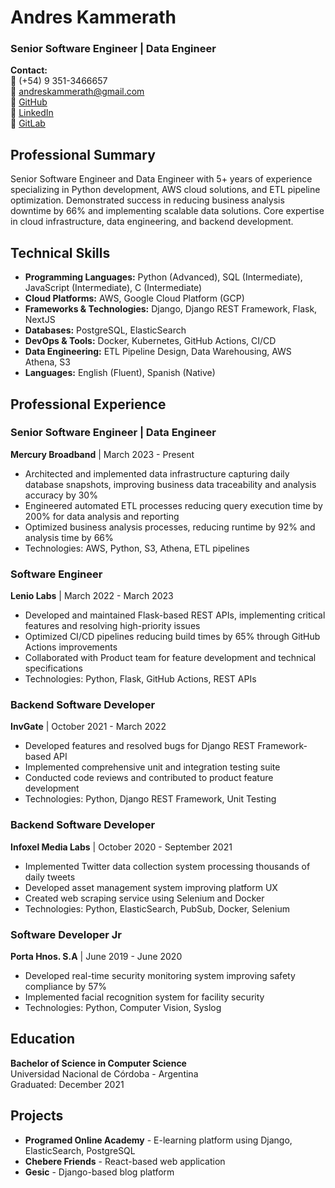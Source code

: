 # Andres Kammerath
### Senior Software Engineer | Data Engineer

**Contact:**  
📱 (+54) 9 351-3466657  
📧 andreskammerath@gmail.com  
🔗 [GitHub](https://github.com/Andreskammerath)  
🔗 [LinkedIn](https://linkedin.com/in/andresk)  
🔗 [GitLab](https://gitlab.com/akammerath)  

## Professional Summary
Senior Software Engineer and Data Engineer with 5+ years of experience specializing in Python development, AWS cloud solutions, and ETL pipeline optimization. Demonstrated success in reducing business analysis downtime by 66% and implementing scalable data solutions. Core expertise in cloud infrastructure, data engineering, and backend development.

## Technical Skills
- **Programming Languages:** Python (Advanced), SQL (Intermediate), JavaScript (Intermediate), C (Intermediate)
- **Cloud Platforms:** AWS, Google Cloud Platform (GCP)
- **Frameworks & Technologies:** Django, Django REST Framework, Flask, NextJS
- **Databases:** PostgreSQL, ElasticSearch
- **DevOps & Tools:** Docker, Kubernetes, GitHub Actions, CI/CD
- **Data Engineering:** ETL Pipeline Design, Data Warehousing, AWS Athena, S3
- **Languages:** English (Fluent), Spanish (Native)

## Professional Experience

### Senior Software Engineer | Data Engineer
**Mercury Broadband** | March 2023 - Present
- Architected and implemented data infrastructure capturing daily database snapshots, improving business data traceability and analysis accuracy by 30%
- Engineered automated ETL processes reducing query execution time by 200% for data analysis and reporting
- Optimized business analysis processes, reducing runtime by 92% and analysis time by 66%
- Technologies: AWS, Python, S3, Athena, ETL pipelines

### Software Engineer
**Lenio Labs** | March 2022 - March 2023
- Developed and maintained Flask-based REST APIs, implementing critical features and resolving high-priority issues
- Optimized CI/CD pipelines reducing build times by 65% through GitHub Actions improvements
- Collaborated with Product team for feature development and technical specifications
- Technologies: Python, Flask, GitHub Actions, REST APIs

### Backend Software Developer
**InvGate** | October 2021 - March 2022
- Developed features and resolved bugs for Django REST Framework-based API
- Implemented comprehensive unit and integration testing suite
- Conducted code reviews and contributed to product feature development
- Technologies: Python, Django REST Framework, Unit Testing

### Backend Software Developer
**Infoxel Media Labs** | October 2020 - September 2021
- Implemented Twitter data collection system processing thousands of daily tweets
- Developed asset management system improving platform UX
- Created web scraping service using Selenium and Docker
- Technologies: Python, ElasticSearch, PubSub, Docker, Selenium

### Software Developer Jr
**Porta Hnos. S.A** | June 2019 - June 2020
- Developed real-time security monitoring system improving safety compliance by 57%
- Implemented facial recognition system for facility security
- Technologies: Python, Computer Vision, Syslog

## Education
**Bachelor of Science in Computer Science**  
Universidad Nacional de Córdoba - Argentina  
Graduated: December 2021

## Projects
- **Programed Online Academy** - E-learning platform using Django, ElasticSearch, PostgreSQL
- **Chebere Friends** - React-based web application
- **Gesic** - Django-based blog platform

